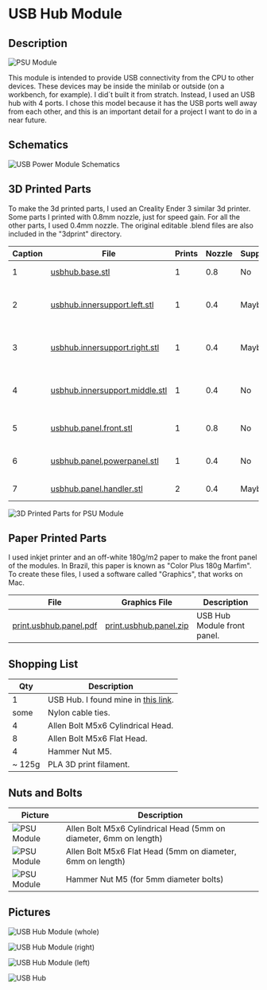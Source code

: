 # USB Hub Module

## Description

![PSU Module](images/panels/panel-usbhub.jpg)

This module is intended to provide USB connectivity from the CPU to other devices. These devices may be inside the minilab or outside (on a workbench, for example). I did´t built it from stratch. Instead, I used an USB hub with 4 ports. I chose this model because it has the USB ports well away from each other, and this is an important detail for a project I want to do in a near future.

## Schematics

![USB Power Module Schematics](images/schematics/schematics-usbhubmodule.jpg)

## 3D Printed Parts

To make the 3d printed parts, I used an Creality Ender 3 similar 3d printer. Some parts I printed with 0.8mm nozzle, just for speed gain. For all the other parts, I used 0.4mm nozzle. The original editable .blend files are also included in the "3dprint" directory.

Caption|File|Prints|Nozzle|Supports|Description|
|---|---|---|---|---|---|
| 1|[usbhub.base.stl](./3dprint/usbhub/usbhub.base.stl)|1|0.8|No|Module base.|
| 2|[usbhub.innersupport.left.stl](./3dprint/usbhub/usbhub.innersupport.left.stl)|1|0.4|Maybe|Left inner support for the usb hub circuit.|
| 3|[usbhub.innersupport.right.stl](./3dprint/usbhub/usbhub.innersupport.right.stl)|1|0.4|Maybe|Right inner support for the usb hub circuit.|
| 4|[usbhub.innersupport.middle.stl](./3dprint/usbhub/usbhub.innersupport.middle.stl) |1|0.4|No|Main inner support for the usb hub circuit.|
| 5|[usbhub.panel.front.stl](./3dprint/usbhub/usbhub.panel.front.stl) |1|0.8|No|Front panel for the module.|
| 6|[usbhub.panel.powerpanel.stl](./3dprint/usbhub/usbhub.panel.powerpanel.stl)|1|0.4|No|Module switch protector.|
| 7|[usbhub.panel.handler.stl](./3dprint/usbhub/usbhub.panel.handler.stl)|2|0.4|Maybe|Module handlers.|


![3D Printed Parts for PSU Module](images/3dprinted/3dprint-module-usbhub.jpg)

## Paper Printed Parts

I used inkjet printer and an off-white 180g/m2 paper to make the front panel of the modules. In Brazil, this paper is known as "Color Plus 180g Marfim". To create these files, I used a software called "Graphics", that works on Mac.

|File|Graphics File|Description|
|---|---|---|
|[print.usbhub.panel.pdf](./print/print.usbhub.panel.pdf)|[print.usbhub.panel.zip](./print/print.usbhub.panel.zip)|USB Hub Module front panel.|

## Shopping List

Qty|Description|
|---|---|
|  1| USB Hub. I found mine in [this link](https://pt.aliexpress.com/item/1005001774949015.html). |
| some|Nylon cable ties.|
|  4|Allen Bolt M5x6 Cylindrical Head.|
|  8|Allen Bolt M5x6 Flat Head.|
|  4|Hammer Nut M5.|
| ~ 125g | PLA 3D print filament.|



## Nuts and Bolts

Picture|Description|
|---|---|
|![PSU Module](images/nutsandbolts/nutsandbolts01.jpg)|Allen Bolt M5x6 Cylindrical Head (5mm on diameter, 6mm on length)|
|![PSU Module](images/nutsandbolts/nutsandbolts02.jpg)|Allen Bolt M5x6 Flat Head (5mm on diameter, 6mm on length)|
|![PSU Module](images/nutsandbolts/nutsandbolts03.jpg)|Hammer Nut M5 (for 5mm diameter bolts)|

## Pictures

![USB Hub Module (whole)](images/pictures/picture-usbhub-001.jpg)

![USB Hub Module (right)](images/pictures/picture-usbhub-002.jpg)

![USB Hub Module (left)](images/pictures/picture-usbhub-003.jpg)

![USB Hub](images/pictures/picture-usbhub-004.jpg)


